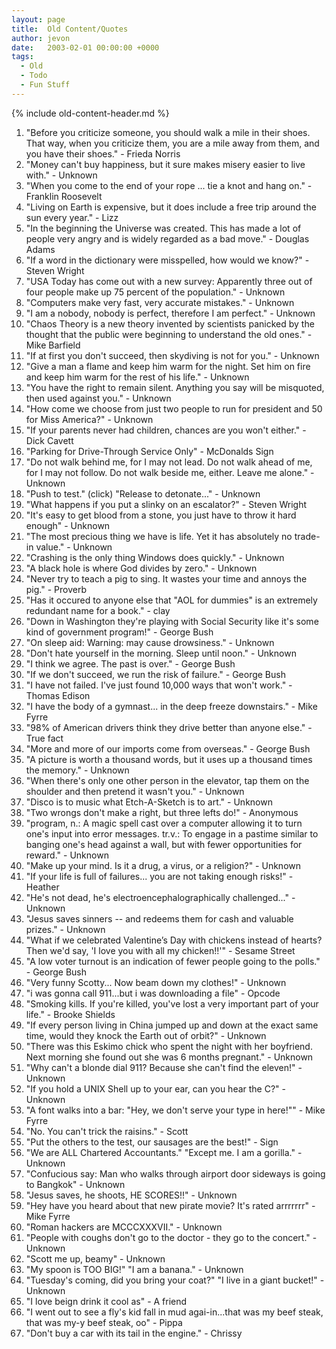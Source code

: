 ```yaml
---
layout: page
title:  Old Content/Quotes
author: jevon
date:   2003-02-01 00:00:00 +0000
tags:
  - Old
  - Todo
  - Fun Stuff
---
```


{% include old-content-header.md %}

1. "Before you criticize someone, you should walk a mile in their shoes. That way, when you criticize them, you are a mile away from them, and you have their shoes." - Frieda Norris
1. "Money can't buy happiness, but it sure makes misery easier to live with." - Unknown
1. "When you come to the end of your rope ... tie a knot and hang on." - Franklin Roosevelt
1. "Living on Earth is expensive, but it does include a free trip around the sun every year." - Lizz
1. "In the beginning the Universe was created. This has made a lot of people very angry and is widely regarded as a bad move." - Douglas Adams
1. "If a word in the dictionary were misspelled, how would we know?" - Steven Wright
1. "USA Today has come out with a new survey: Apparently three out of four people make up 75 percent of the population." - Unknown
1. "Computers make very fast, very accurate mistakes." - Unknown
1. "I am a nobody, nobody is perfect, therefore I am perfect." - Unknown
1. "Chaos Theory is a new theory invented by scientists panicked by the thought that the public were beginning to understand the old ones." - Mike Barfield
1. "If at first you don't succeed, then skydiving is not for you." - Unknown
1. "Give a man a flame and keep him warm for the night. Set him on fire and keep him warm for the rest of his life." - Unknown
1. "You have the right to remain silent. Anything you say will be misquoted, then used against you." - Unknown
1. "How come we choose from just two people to run for president and 50 for Miss America?" - Unknown
1. "If your parents never had children, chances are you won't either." - Dick Cavett
1. "Parking for Drive-Through Service Only" - McDonalds Sign
1. "Do not walk behind me, for I may not lead. Do not walk ahead of me, for I may not follow. Do not walk beside me, either. Leave me alone." - Unknown
1. "Push to test." (click) "Release to detonate..." - Unknown
1. "What happens if you put a slinky on an escalator?" - Steven Wright
1. "It's easy to get blood from a stone, you just have to throw it hard enough" - Unknown
1. "The most precious thing we have is life. Yet it has absolutely no trade-in value." - Unknown
1. "Crashing is the only thing Windows does quickly." - Unknown
1. "A black hole is where God divides by zero." - Unknown
1. "Never try to teach a pig to sing. It wastes your time and annoys the pig." - Proverb
1. "Has it occured to anyone else that "AOL for dummies" is an extremely redundant name for a book." - clay
1. "Down in Washington they're playing with Social Security like it's some kind of government program!" - George Bush
1. "On sleep aid: Warning: may cause drowsiness." - Unknown
1. "Don't hate yourself in the morning. Sleep until noon." - Unknown
1. "I think we agree. The past is over." - George Bush
1. "If we don't succeed, we run the risk of failure." - George Bush
1. "I have not failed. I've just found 10,000 ways that won't work." - Thomas Edison
1. "I have the body of a gymnast... in the deep freeze downstairs." - Mike Fyrre
1. "98% of American drivers think they drive better than anyone else." - True fact
1. "More and more of our imports come from overseas." - George Bush
1. "A picture is worth a thousand words, but it uses up a thousand times the memory." - Unknown
1. "When there's only one other person in the elevator, tap them on the shoulder and then pretend it wasn't you." - Unknown
1. "Disco is to music what Etch-A-Sketch is to art." - Unknown
1. "Two wrongs don't make a right, but three lefts do!" - Anonymous
1. "program, n.: A magic spell cast over a computer allowing it to turn one's input into error messages. tr.v.: To engage in a pastime similar to banging one's head against a wall, but with fewer opportunities for reward." - Unknown
1. "Make up your mind. Is it a drug, a virus, or a religion?" - Unknown
1. "If your life is full of failures... you are not taking enough risks!" - Heather
1. "He's not dead, he's electroencephalographically challenged..." - Unknown
1. "Jesus saves sinners -- and redeems them for cash and valuable prizes." - Unknown
1. "What if we celebrated Valentine’s Day with chickens instead of hearts? Then we'd say, 'I love you with all my chicken!!'" - Sesame Street
1. "A low voter turnout is an indication of fewer people going to the polls." - George Bush
1. "Very funny Scotty... Now beam down my clothes!" - Unknown
1. "i was gonna call 911...but i was downloading a file" - Opcode
1. "Smoking kills. If you're killed, you've lost a very important part of your life." - Brooke Shields
1. "If every person living in China jumped up and down at the exact same time, would they knock the Earth out of orbit?" - Unknown
1. "There was this Eskimo chick who spent the night with her boyfriend. Next morning she found out she was 6 months pregnant." - Unknown
1. "Why can't a blonde dial 911? Because she can't find the eleven!" - Unknown
1. "If you hold a UNIX Shell up to your ear, can you hear the C?" - Unknown
1. "A font walks into a bar: "Hey, we don't serve your type in here!"" - Mike Fyrre
1. "No. You can't trick the raisins." - Scott
1. "Put the others to the test, our sausages are the best!" - Sign
1. "We are ALL Chartered Accountants." "Except me. I am a gorilla." - Unknown
1. "Confucious say: Man who walks through airport door sideways is going to Bangkok" - Unknown
1. "Jesus saves, he shoots, HE SCORES!!" - Unknown
1. "Hey have you heard about that new pirate movie? It's rated arrrrrrr" - Mike Fyrre
1. "Roman hackers are MCCCXXXVII." - Unknown
1. "People with coughs don't go to the doctor - they go to the concert." - Unknown
1. "Scott me up, beamy" - Unknown
1. "My spoon is TOO BIG!" "I am a banana." - Unknown
1. "Tuesday's coming, did you bring your coat?" "I live in a giant bucket!" - Unknown
1. "I love beign drink it cool as" - A friend
1. "I went out to see a fly's kid fall in mud agai-in...that was my beef steak, that was my-y beef steak, oo" - Pippa
1. "Don't buy a car with its tail in the engine." - Chrissy
